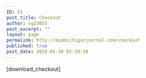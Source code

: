 ```yaml
---
ID: 51
post_title: Checkout
author: ng23055
post_excerpt: ""
layout: page
permalink: http://midmichiganjournal.com/checkout
published: true
post_date: 2019-05-30 02:19:10
---
```

[download_checkout]